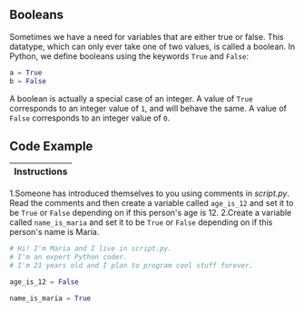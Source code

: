 ## Booleans
Sometimes we have a need for variables that are either true or false. This datatype, which can only ever take one of two values, 
is called a boolean. In Python, we define booleans using the keywords `True` and `False`:

```python
a = True
b = False
````

A boolean is actually a special case of an integer. A value of `True` corresponds to an integer value of `1`, and will behave the same. 
A value of `False` corresponds to an integer value of `0`.

## Code Example

Instructions  | 
------------  |
1.Someone has introduced themselves to you using comments in *script.py*. Read the comments and then create a variable called `age_is_12` 
and set it to be `True` or `False` depending on if this person's age is 12.
2.Create a variable called `name_is_maria` and set it to be `True` or `False` depending on if this person's name is Maria.

```python
# Hi! I'm Maria and I live in script.py.
# I'm an expert Python coder.
# I'm 21 years old and I plan to program cool stuff forever.

age_is_12 = False

name_is_maria = True
```
